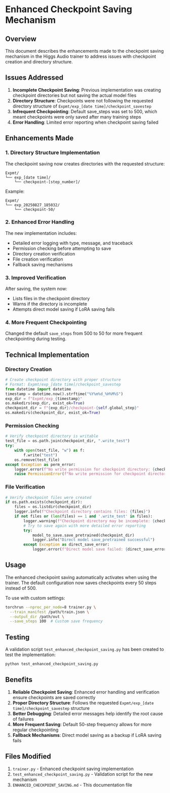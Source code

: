 # Enhanced Checkpoint Saving Mechanism

## Overview

This document describes the enhancements made to the checkpoint saving mechanism in the Higgs Audio trainer to address issues with checkpoint creation and directory structure.

## Issues Addressed

1. **Incomplete Checkpoint Saving**: Previous implementation was creating checkpoint directories but not saving the actual model files
2. **Directory Structure**: Checkpoints were not following the requested directory structure of `Expmt/exp_[date time]/checkpoint_savestep`
3. **Infrequent Checkpointing**: Default save_steps was set to 500, which meant checkpoints were only saved after many training steps
4. **Error Handling**: Limited error reporting when checkpoint saving failed

## Enhancements Made

### 1. Directory Structure Implementation

The checkpoint saving now creates directories with the requested structure:
```
Expmt/
└── exp_[date time]/
    └── checkpoint-[step_number]/
```

Example:
```
Expmt/
└── exp_20250827_185032/
    └── checkpoint-50/
```

### 2. Enhanced Error Handling

The new implementation includes:
- Detailed error logging with type, message, and traceback
- Permission checking before attempting to save
- Directory creation verification
- File creation verification
- Fallback saving mechanisms

### 3. Improved Verification

After saving, the system now:
- Lists files in the checkpoint directory
- Warns if the directory is incomplete
- Attempts direct model saving if LoRA saving fails

### 4. More Frequent Checkpointing

Changed the default `save_steps` from 500 to 50 for more frequent checkpointing during testing.

## Technical Implementation

### Directory Creation

```python
# Create checkpoint directory with proper structure
# Format: Expmt/exp_[date time]/checkpoint_savestep
from datetime import datetime
timestamp = datetime.now().strftime("%Y%m%d_%H%M%S")
exp_dir = f"Expmt/exp_{timestamp}"
os.makedirs(exp_dir, exist_ok=True)
checkpoint_dir = f"{exp_dir}/checkpoint-{self.global_step}"
os.makedirs(checkpoint_dir, exist_ok=True)
```

### Permission Checking

```python
# Verify checkpoint directory is writable
test_file = os.path.join(checkpoint_dir, ".write_test")
try:
    with open(test_file, "w") as f:
        f.write("test")
    os.remove(test_file)
except Exception as perm_error:
    logger.error(f"No write permission for checkpoint directory: {checkpoint_dir}, Error: {perm_error}")
    raise PermissionError(f"No write permission for checkpoint directory: {checkpoint_dir}")
```

### File Verification

```python
# Verify checkpoint files were created
if os.path.exists(checkpoint_dir):
    files = os.listdir(checkpoint_dir)
    logger.info(f"Checkpoint directory contains files: {files}")
    if not files or (len(files) == 1 and '.write_test' in files):
        logger.warning(f"Checkpoint directory may be incomplete: {checkpoint_dir}")
        # Try to save again with more detailed error reporting
        try:
            model_to_save.save_pretrained(checkpoint_dir)
            logger.info("Direct model save_pretrained successful")
        except Exception as direct_save_error:
            logger.error(f"Direct model save failed: {direct_save_error}")
```

## Usage

The enhanced checkpoint saving automatically activates when using the trainer. The default configuration now saves checkpoints every 50 steps instead of 500.

To use with custom settings:
```bash
torchrun --nproc_per_node=8 trainer.py \
  --train_manifest /path/train.json \
  --output_dir /path/out \
  --save_steps 100  # Custom save frequency
```

## Testing

A validation script `test_enhanced_checkpoint_saving.py` has been created to test the implementation:

```bash
python test_enhanced_checkpoint_saving.py
```

## Benefits

1. **Reliable Checkpoint Saving**: Enhanced error handling and verification ensure checkpoints are saved correctly
2. **Proper Directory Structure**: Follows the requested `Expmt/exp_[date time]/checkpoint_savestep` structure
3. **Better Debugging**: Detailed error messages help identify the root cause of failures
4. **More Frequent Saving**: Default 50-step frequency allows for more regular checkpointing
5. **Fallback Mechanisms**: Direct model saving as a backup if LoRA saving fails

## Files Modified

1. `trainer.py` - Enhanced checkpoint saving implementation
2. `test_enhanced_checkpoint_saving.py` - Validation script for the new mechanism
3. `ENHANCED_CHECKPOINT_SAVING.md` - This documentation file
